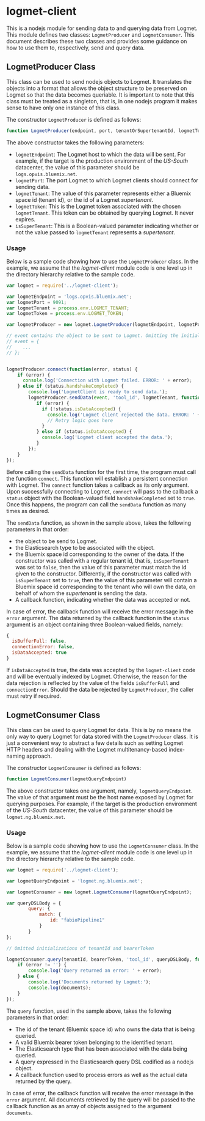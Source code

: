 

# logmet-client

This is a nodejs module for sending data to and querying data from Logmet. This module defines two classes: `LogmetProducer` and `LogmetConsumer`. This document describes these two classes and provides some guidance on how to use them to, respectively, send and query data.


## LogmetProducer Class

This class can be used to send nodejs objects to Logmet. It translates the objects into a format that allows the object structure to be preserved on Logmet so that the data becomes queriable. It is important to note that this class must be treated as a singleton, that is, in one nodejs program it makes sense to have only one instance of this class.

The constructor `LogmetProducer` is defined as follows:

```javascript
function LogmetProducer(endpoint, port, tenantOrSupertenantId, logmetToken, isSuperTenant)
```

The above constructor takes the  following parameters:

* `logmetEndpoint`: The Logmet host to which the data will be sent. For example, if the target is the production environment of the _US-South_ datacenter, the value of this parameter should be `logs.opvis.bluemix.net`.
* `logmetPort`: The port Logmet to which Logmet clients should connect for sending data.
* `logmetTenant`: The value of this parameter represents either a Bluemix space id (tenant id), or the id of a Logmet _supertenant_.
* `logmetToken`: This is the Logmet token associated with the chosen `logmetTenant`. This token can be obtained by querying Logmet. It never expires.
* `isSuperTenant`: This is a Boolean-valued parameter indicating whether or not the value passed to `logmetTenant` represents a _supertenant_.

### Usage

Below is a sample code showing how to use the `LogmetProducer` class. In the example, we assume that the _logmet-client_ module code is one level up in the directory hierarchy relative to the sample code.

```javascript
var logmet = require('../logmet-client');

var logmetEndpoint = 'logs.opvis.bluemix.net';
var logmetPort = 9091;
var logmetTenant = process.env.LOGMET_TENANT;
var logmetToken = process.env.LOGMET_TOKEN;

var logmetProducer = new logmet.LogmetProducer(logmetEndpoint, logmetPort, logmetTenant, logmetToken, false);

// event contains the object to be sent to Logmet. Omitting the initialization...
// event = {
//    ...
// };


logmetProducer.connect(function(error, status) {
	if (error) {
	  console.log('Connection with Logmet failed. ERROR: ' + error);
	} else if (status.handshakeCompleted) {
		console.log('LogmetClient is ready to send data.');	
		logmetProducer.sendData(event, 'tool_id', logmetTenant, function(error, status) {
           if (error) {
             if (!status.isDataAccepted) {
               console.log('Logmet client rejected the data. ERROR: ' + error);
               // Retry logic goes here
             }
           } else if (status.isDataAccepted) {
             console.log('Logmet client accepted the data.');
           }
        });
	}
});
```

Before calling the `sendData` function for the first time, the program must call the function `connect`. This function will establish a persistent connection with Logmet. The `connect` function takes a callback as its only argument. Upon successfully connecting to Logmet, `connect` will pass to the callback a `status` object with the Boolean-valued field `handshakeCompleted` set to `true`. Once this happens, the program can call the `sendData` function as many times as desired.

The `sendData` function, as shown in the sample above, takes the following parameters in that order:

* the object to be send to Logmet.
* the Elasticsearch type to be associated with the object.
* the Bluemix space id corresponding to the owner of the data. If the constructor was called with a regular tenant id, that is, `isSuperTenant` was set to `false`, then the value of this parameter must match the id given to the constructor. Differently, if the constructor was called with `isSuperTenant` set to `true`, then the value of this parameter will contain a Bluemix space id corresponding to the tenant who will own the data, on behalf of whom the _supertenant_ is sending the data.
* A callback function, indicating whether the data was accepted or not.

In case of error, the callback function will receive the error message in the `error` argument. The data returned by the callback function in the `status` argument is an object containing three Boolean-valued fields, namely:

```javascript
{
  isBufferFull: false, 
  connectionError: false, 
  isDataAccepted: true
}
```

If `isDataAccepted` is true, the data was accepted by the `logmet-client` code and will be eventually indexed by Logmet. Otherwise, the reason for the data rejection is reflected by the value of the fields `isBufferFull` and `connectionError`. Should the data be rejected by `LogmetProducer`, the caller must retry if required.

## LogmetConsumer Class

This class can be used to query Logmet for data. This is by no means the only way to query Logmet for data stored with the `LogmetProducer` class. It is just a convenient way to abstract a few details such as setting Logmet HTTP headers and dealing with the Logmet multitenancy-based index-naming approach.

The constructor `LogmetConsumer` is defined as follows:

```javascript
function LogmetConsumer(logmetQueryEndpoint)
```

The above constructor takes one argument, namely, `logmetQueryEndpoint`. The value of that argument must be the host name exposed by Logmet for querying purposes. For example, if the target is the production environment of the _US-South_ datacenter, the value of this parameter should be `logmet.ng.bluemix.net`.

### Usage

Below is a sample code showing how to use the `LogmetConsumer` class. In the example, we assume that the _logmet-client_ module code is one level up in the directory hierarchy relative to the sample code.

```javascript
var logmet = require('../logmet-client');

var logmetQueryEndpoint = 'logmet.ng.bluemix.net';

var logmetConsumer = new logmet.LogmetConsumer(logmetQueryEndpoint);

var queryDSLBody = {
		query: {
			match: {
				id: "fabioPipeline1"
			}
        }
};

// Omitted initializations of tenantId and bearerToken

logmetConsumer.query(tenantId, bearerToken, 'tool_id', queryDSLBody, function(error, documents) {
	if (error != '') {
		console.log('Query returned an error: ' + error);
	} else {
		console.log('Documents returned by Logmet:');
		console.log(documents);
	}
});
```
The `query` function, used in the sample above, takes the following parameters in that order:

* The id of the tenant (Bluemix space id) who owns the data that is being queried.
* A valid Bluemix bearer token belonging to the identified tenant.
* The Elasticsearch type that has been associated with the data being queried. 
* A query expressed in the Elasticsearch query DSL codified as a nodejs object.
* A callback function used to process errors as well as the actual data returned by the query.

In case of error, the callback function will receive the error message in the `error` argument. All documents retrieved by the query will be passed to the callback function as an array of objects assigned to the argument `documents`.